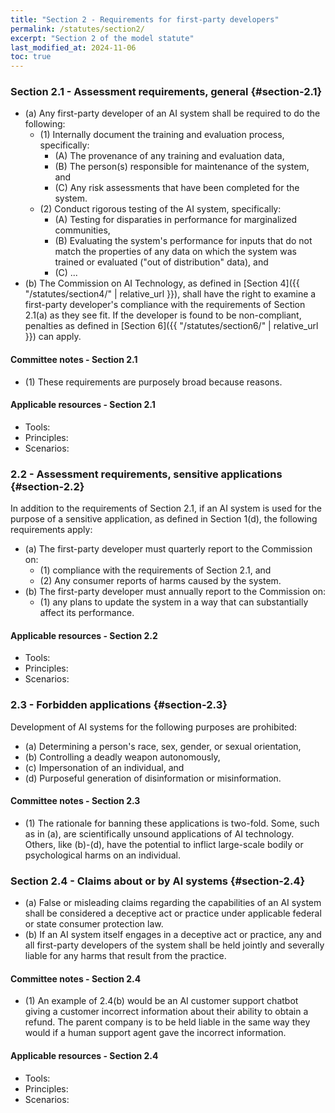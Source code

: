 ```yaml
---
title: "Section 2 - Requirements for first-party developers"
permalink: /statutes/section2/
excerpt: "Section 2 of the model statute"
last_modified_at: 2024-11-06
toc: true
---
```

### Section 2.1 - Assessment requirements, general {#section-2.1}
* (a) Any first-party developer of an AI system shall be required to do the following:
  * (1)  Internally document the training and evaluation process, specifically:
    * (A) The provenance of any training and evaluation data,
    * (B) The person(s) responsible for maintenance of the system, and
    * (C) Any risk assessments that have been completed for the system.
  * (2) Conduct rigorous testing of the AI system, specifically:
    * (A) Testing for disparaties in performance for marginalized communities,
    * (B) Evaluating the system's performance for inputs that do not match the properties of any data on which the system was trained or evaluated ("out of distribution" data), and
    * (C) ...
* (b) The Commission on AI Technology, as defined in [Section 4]({{ "/statutes/section4/" | relative_url }}), shall have the right to examine a first-party developer's compliance with the requirements of Section 2.1(a) as they see fit. If the developer is found to be non-compliant, penalties as defined in [Section 6]({{ "/statutes/section6/" | relative_url }}) can apply. 
#### Committee notes - Section 2.1
* (1)  These requirements are purposely broad because reasons. 
#### Applicable resources - Section 2.1
* Tools: 
* Principles: 
* Scenarios: 

### 2.2 - Assessment requirements, sensitive applications {#section-2.2}

In addition to the requirements of Section 2.1, if an AI system is used for the purpose of a sensitive application, as defined in Section 1(d), the following requirements apply:
* (a) The first-party developer must quarterly report to the Commission on:
  * (1) compliance with the requirements of Section 2.1, and
  * (2) Any consumer reports of harms caused by the system.
* (b) The first-party developer must annually report to the Commission on:
  * (1) any plans to update the system in a way that can substantially affect its performance.
#### Applicable resources - Section 2.2
* Tools: 
* Principles: 
* Scenarios: 

### 2.3 - Forbidden applications {#section-2.3}
Development of AI systems for the following purposes are prohibited:
* (a) Determining a person's race, sex, gender, or sexual orientation,
* (b) Controlling a deadly weapon autonomously,
* (c) Impersonation of an individual, and
* (d) Purposeful generation of disinformation or misinformation.
#### Committee notes - Section 2.3
* (1) The rationale for banning these applications is two-fold. Some, such as in (a), are scientifically unsound applications of AI technology. Others, like (b)-(d), have the potential to inflict large-scale bodily or psychological harms on an individual.

### Section 2.4 - Claims about or by AI systems {#section-2.4}
* (a) False or misleading claims regarding the capabilities of an AI system shall be considered a deceptive act or practice under applicable federal or state consumer protection law. 
* (b) If an AI system itself engages in a deceptive act or practice, any and all first-party developers of the system shall be held jointly and severally liable for any harms that result from the practice. 
#### Committee notes - Section 2.4
* (1) An example of 2.4(b) would be an AI customer support chatbot giving a customer incorrect information about their ability to obtain a refund. The parent company is to be held liable in the same way they would if a human support agent gave the incorrect information.
#### Applicable resources - Section 2.4
* Tools: 
* Principles: 
* Scenarios: 